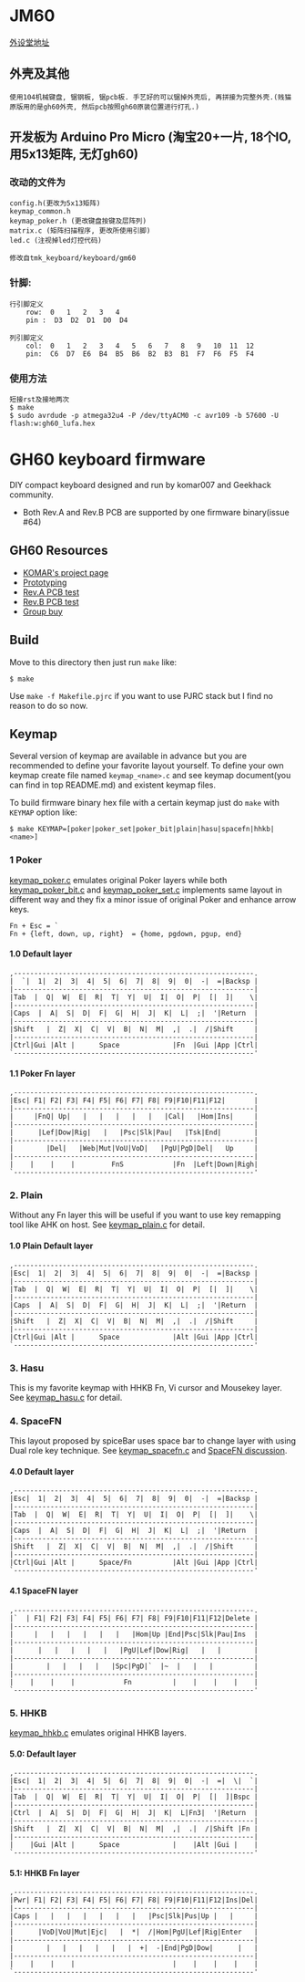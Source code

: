 JM60
======================
[外设堂地址](http://www.weistang.com/thread-99784-1-1.html)
## 外壳及其他
	使用104机械键盘, 锯钢板, 锯pcb板. 手艺好的可以锯掉外壳后, 再拼接为完整外壳.(贱猫原版用的是gh60外壳, 然后pcb按照gh60原装位置进行打孔.)
## 开发板为 Arduino Pro Micro (淘宝20+一片, 18个IO, 用5x13矩阵, 无灯gh60)
### 改动的文件为 
	config.h(更改为5x13矩阵)
	keymap_common.h 
	keymap_poker.h (更改键盘按键及层阵列)
	matrix.c (矩阵扫描程序, 更改所使用引脚)
	led.c (注视掉led灯控代码)
	
	修改自tmk_keyboard/keyboard/gm60
### 针脚:
	行引脚定义
		row:  0   1   2   3   4
		pin :  D3  D2  D1  D0  D4

	列引脚定义
		col:  0   1   2   3   4   5   6   7   8   9   10  11  12
		pin:  C6  D7  E6  B4  B5  B6  B2  B3  B1  F7  F6  F5  F4

### 使用方法
	短接rst及接地两次
	$ make
	$ sudo avrdude -p atmega32u4 -P /dev/ttyACM0 -c avr109 -b 57600 -U flash:w:gh60_lufa.hex
GH60 keyboard firmware
======================
DIY compact keyboard designed and run by komar007 and Geekhack community.

- Both Rev.A and Rev.B PCB are supported by one firmware binary(issue #64)

## GH60 Resources
- [KOMAR's project page](http://blog.komar.be/projects/gh60-programmable-keyboard/)
- [Prototyping](http://geekhack.org/index.php?topic=34959.0)
- [Rev.A PCB test](http://geekhack.org/index.php?topic=37570.0)
- [Rev.B PCB test](http://geekhack.org/index.php?topic=50685.0)
- [Group buy](http://geekhack.org/index.php?topic=41464.0)


## Build
Move to this directory then just run `make` like:

    $ make

Use `make -f Makefile.pjrc` if you want to use PJRC stack but I find no reason to do so now.


## Keymap
Several version of keymap are available in advance but you are recommended to define your favorite layout yourself. To define your own keymap create file named `keymap_<name>.c` and see keymap document(you can find in top README.md) and existent keymap files.

To build firmware binary hex file with a certain keymap just do `make` with `KEYMAP` option like:

    $ make KEYMAP=[poker|poker_set|poker_bit|plain|hasu|spacefn|hhkb|<name>]


### 1  Poker
[keymap_poker.c](keymap_poker.c) emulates original Poker layers
while both [keymap_poker_bit.c](keymap_poker_bit.c) and [keymap_poker_set.c](keymap_poker_set.c) implements same layout in different way and they fix a minor issue of original Poker and enhance arrow keys.

    Fn + Esc = `
    Fn + {left, down, up, right}  = {home, pgdown, pgup, end}

#### 1.0 Default layer
    ,-----------------------------------------------------------.
    |  `|  1|  2|  3|  4|  5|  6|  7|  8|  9|  0|  -|  =|Backsp |
    |-----------------------------------------------------------|
    |Tab  |  Q|  W|  E|  R|  T|  Y|  U|  I|  O|  P|  [|  ]|    \|
    |-----------------------------------------------------------|
    |Caps  |  A|  S|  D|  F|  G|  H|  J|  K|  L|  ;|  '|Return  |
    |-----------------------------------------------------------|
    |Shift   |  Z|  X|  C|  V|  B|  N|  M|  ,|  .|  /|Shift     |
    |-----------------------------------------------------------|
    |Ctrl|Gui |Alt |      Space             |Fn  |Gui |App |Ctrl|
    `-----------------------------------------------------------'
#### 1.1 Poker Fn layer
    ,-----------------------------------------------------------.
    |Esc| F1| F2| F3| F4| F5| F6| F7| F8| F9|F10|F11|F12|       |
    |-----------------------------------------------------------|
    |     |FnQ| Up|   |   |   |   |   |   |Cal|   |Hom|Ins|     |
    |-----------------------------------------------------------|
    |      |Lef|Dow|Rig|   |   |Psc|Slk|Pau|   |Tsk|End|        |
    |-----------------------------------------------------------|
    |        |Del|   |Web|Mut|VoU|VoD|   |PgU|PgD|Del|   Up     |
    |-----------------------------------------------------------|
    |    |    |    |         FnS            |Fn  |Left|Down|Righ|
    `-----------------------------------------------------------'


### 2. Plain
Without any Fn layer this will be useful if you want to use key remapping tool like AHK on host.
See [keymap_plain.c](keymap_plain.c) for detail.

#### 1.0 Plain Default layer
    ,-----------------------------------------------------------.
    |Esc|  1|  2|  3|  4|  5|  6|  7|  8|  9|  0|  -|  =|Backsp |
    |-----------------------------------------------------------|
    |Tab  |  Q|  W|  E|  R|  T|  Y|  U|  I|  O|  P|  [|  ]|    \|
    |-----------------------------------------------------------|
    |Caps  |  A|  S|  D|  F|  G|  H|  J|  K|  L|  ;|  '|Return  |
    |-----------------------------------------------------------|
    |Shift   |  Z|  X|  C|  V|  B|  N|  M|  ,|  .|  /|Shift     |
    |-----------------------------------------------------------|
    |Ctrl|Gui |Alt |      Space             |Alt |Gui |App |Ctrl|
    `-----------------------------------------------------------'


### 3. Hasu
This is my favorite keymap with HHKB Fn, Vi cursor and Mousekey layer. See [keymap_hasu.c](keymap_hasu.c) for detail.


### 4. SpaceFN
This layout proposed by spiceBar uses space bar to change layer with using Dual role key technique. See [keymap_spacefn.c](keymap_spacefn.c) and [SpaceFN discussion](http://geekhack.org/index.php?topic=51069.0).

#### 4.0 Default layer
    ,-----------------------------------------------------------.
    |Esc|  1|  2|  3|  4|  5|  6|  7|  8|  9|  0|  -|  =|Backsp |
    |-----------------------------------------------------------|
    |Tab  |  Q|  W|  E|  R|  T|  Y|  U|  I|  O|  P|  [|  ]|    \|
    |-----------------------------------------------------------|
    |Caps  |  A|  S|  D|  F|  G|  H|  J|  K|  L|  ;|  '|Return  |
    |-----------------------------------------------------------|
    |Shift   |  Z|  X|  C|  V|  B|  N|  M|  ,|  .|  /|Shift     |
    |-----------------------------------------------------------|
    |Ctrl|Gui |Alt |      Space/Fn          |Alt |Gui |App |Ctrl|
    `-----------------------------------------------------------'
#### 4.1 SpaceFN layer
    ,-----------------------------------------------------------.
    |`  | F1| F2| F3| F4| F5| F6| F7| F8| F9|F10|F11|F12|Delete |
    |-----------------------------------------------------------|
    |     |   |   |   |   |   |   |Hom|Up |End|Psc|Slk|Pau|Ins  |
    |-----------------------------------------------------------|
    |      |   |   |   |   |   |PgU|Lef|Dow|Rig|   |   |        |
    |-----------------------------------------------------------|
    |        |   |   |   |   |Spc|PgD|`  |~  |   |   |          |
    |-----------------------------------------------------------|
    |    |    |    |            Fn          |    |    |    |    |
    `-----------------------------------------------------------'


### 5. HHKB
[keymap_hhkb.c](keymap_hhkb.c) emulates original HHKB layers.
#### 5.0: Default layer
    ,-----------------------------------------------------------.
    |Esc|  1|  2|  3|  4|  5|  6|  7|  8|  9|  0|  -|  =|  \|  `|
    |-----------------------------------------------------------|
    |Tab  |  Q|  W|  E|  R|  T|  Y|  U|  I|  O|  P|  [|  ]|Bspc |
    |-----------------------------------------------------------|
    |Ctrl  |  A|  S|  D|  F|  G|  H|  J|  K|  L|Fn3|  '|Return  |
    |-----------------------------------------------------------|
    |Shift   |  Z|  X|  C|  V|  B|  N|  M|  ,|  .|  /|Shift |Fn |
    |-----------------------------------------------------------|
    |    |Gui |Alt |      Space             |    |Alt |Gui |    |
    `-----------------------------------------------------------'
#### 5.1: HHKB Fn layer
    ,-----------------------------------------------------------.
    |Pwr| F1| F2| F3| F4| F5| F6| F7| F8| F9|F10|F11|F12|Ins|Del|
    |-----------------------------------------------------------|
    |Caps |   |   |   |   |   |   |   |Psc|Slk|Pus|Up |   |     |
    |-----------------------------------------------------------|
    |      |VoD|VoU|Mut|Ejc|   |  *|  /|Hom|PgU|Lef|Rig|Enter   |
    |-----------------------------------------------------------|
    |        |   |   |   |   |   |  +|  -|End|PgD|Dow|      |   |
    |-----------------------------------------------------------|
    |    |    |    |                        |    |    |    |    |
    `-----------------------------------------------------------'

